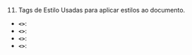 11. Tags de Estilo
Usadas para aplicar estilos ao documento.

* **`<>`**:
* **`<>`**:
* **`<>`**:
* **`<>`**:
<style>: Contém CSS para estilizar o documento.
<link>: Vincula uma folha de estilo externa.
Essas categorias cobrem a maioria das tags HTML utilizadas para estruturar e apresentar conteúdo na web. Cada tag tem seu propósito específico e, quando usadas corretamente, ajudam a criar documentos bem estruturados, acessíveis e responsivos.